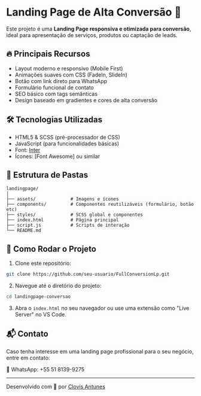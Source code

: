 
# Landing Page de Alta Conversão 🚀

Este projeto é uma **Landing Page responsiva e otimizada para conversão**, ideal para apresentação de serviços, produtos ou captação de leads.

## 🔥 Principais Recursos

- Layout moderno e responsivo (Mobile First)
- Animações suaves com CSS (FadeIn, SlideIn)
- Botão com link direto para WhatsApp
- Formulário funcional de contato
- SEO básico com tags semânticas
- Design baseado em gradientes e cores de alta conversão

## 🛠️ Tecnologias Utilizadas

- HTML5 & SCSS (pré-processador de CSS)
- JavaScript (para funcionalidades básicas)
- Font: [Inter](https://fonts.google.com/specimen/Inter)
- Ícones: [Font Awesome] ou similar

## 📁 Estrutura de Pastas

```
landingpage/
│
├── assets/             # Imagens e ícones
├── components/         # Componentes reutilizáveis (formulário, botão etc)
├── styles/             # SCSS global e componentes
├── index.html          # Página principal
├── script.js           # Scripts de interação
└── README.md
```

## 🚀 Como Rodar o Projeto

1. Clone este repositório:
```bash
git clone https://github.com/seu-usuario/FullConversionLp.git
```

2. Navegue até o diretório do projeto:
```bash
cd landingpage-conversao
```

3. Abra o `index.html` no seu navegador ou use uma extensão como "Live Server" no VS Code.

## 📬 Contato

Caso tenha interesse em uma landing page profissional para o seu negócio, entre em contato:

📱 WhatsApp: +55 51 8139-9275  

---

Desenvolvido com 💙 por [Clovis Antunes](https://www.linkedin.com/in/clovis-antunes)
